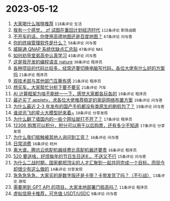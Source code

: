 # 2023-05-12

1. [大家喝什么咖啡推荐](https://www.v2ex.com/t/939378) `118条评论` `生活`
1. [我有一个感觉， zf 试图在重回计划经济时代](https://www.v2ex.com/t/939369) `112条评论` `职场话题`
1. [不开车的话，你使用高德地图还是百度地图？](https://www.v2ex.com/t/939401) `67条评论` `问与答`
1. [你的终端管理软件是什么？](https://www.v2ex.com/t/939408) `56条评论` `问与答`
1. [威联通 QNAP 系统优缺点汇总贴](https://www.v2ex.com/t/939371) `47条评论` `NAS`
1. [如何劝导堂弟高中认真学习](https://www.v2ex.com/t/939431) `43条评论` `问与答`
1. [这是我开发的编程语言 nature](https://www.v2ex.com/t/939430) `30条评论` `程序员`
1. [各种项目的代码比较多，经常还要切换电脑写代码，各位大佬有什么好的方案吗](https://www.v2ex.com/t/939443) `21条评论` `程序员`
1. [观技术部与其他部门互撕有感](https://www.v2ex.com/t/939422) `21条评论` `程序员`
1. [想买车，大家帮忙分析下要不要买](https://www.v2ex.com/t/939404) `21条评论` `汽车`
1. [AI 计算框架为啥不能统一一下，感觉大家都各玩各的](https://www.v2ex.com/t/939393) `19条评论` `程序员`
1. [最近买了 appletv，求各位大佬推荐稳定的家庭网络布置方案](https://www.v2ex.com/t/939365) `19条评论` `问与答`
1. [为什么最近 2-3 年发布的国产手机都没有类原生的刷机包了？](https://www.v2ex.com/t/939359) `19条评论` `问与答`
1. [谁说讯飞的星火大模型好来着~](https://www.v2ex.com/t/939392) `18条评论` `分享发现`
1. [为什么翻了墙国内的一些个网址就打不开了？](https://www.v2ex.com/t/939405) `17条评论` `程序员`
1. [12306 购票可以积分，积分可以用于以后购票，还有多少不知道](https://www.v2ex.com/t/939374) `17条评论` `分享发现`
1. [为什么我们抵触被其他人询问到工资？](https://www.v2ex.com/t/939471) `16条评论` `问与答`
1. [日常消费](https://www.v2ex.com/t/939435) `16条评论` `杭州`
1. [离大谱，腾讯云低配机器续费比高配机器还要贵](https://www.v2ex.com/t/939427) `16条评论` `程序员`
1. [520 要送啥，好烦每年的节日生日送礼，不送又不行](https://www.v2ex.com/t/939403) `15条评论` `问与答`
1. [为什么二战时期，国家都把顶尖的人才汇聚到一起共同完成一个目标，而现今却很少有这么做的](https://www.v2ex.com/t/939456) `14条评论` `分享发现`
1. [急急急急急，大家买的是数字版还是卡带？卡带发货了吗？（不引战）](https://www.v2ex.com/t/939432) `13条评论` `游戏`
1. [需要用到 GPT API 的项目，大家本地部署门槛高吗？](https://www.v2ex.com/t/939386) `11条评论` `程序员`
1. [虚拟信用卡推荐，可充值 USDT/USDC](https://www.v2ex.com/t/939445) `9条评论` `问与答`
